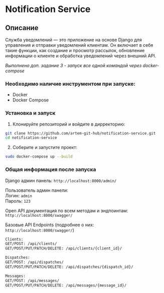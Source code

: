 # Notification Service

## Описание
Служба уведомлений — это приложение на основе Django для управления и отправки уведомлений клиентам. Он включает в себя такие функции, как создание и просмотр рассылок, обновление информации о клиенте и обработка уведомлений через внешний API.

*Выполнено доп. задание 3 - запуск все одной командой через docker-compose*

### Необходимо наличие инструментом при запуске:
- Docker
- Docker Compose

### Установка и запуск
1. Клонируйте репозиторий и войдите в дирректорию:
   
```bash
git clone https://github.com/artem-git-hub/notification-service.git
cd notification-service
```

2. Соберите и запустите проект:

```bash
sudo docker-compose up --build
```

### Общая информация после запуска


Django админ панель: `http://localhost:8000/admin/`  

Пользователь админ панели:  
Логин: `admin`  
Пароль: `123`  

Open API документация по всем методам и эндпоинтам: `http://localhost:8000/swagger/`  

Базовые API Endpoints (подробнее о них: `http://localhost:8000/swagger/`)  

```bash
Clients:
GET/POST: /api/clients/ 
GET/POST/PUT/PATCH/DELETE: /api/clients/{client_id}/

Dispatches:
GET/POST: /api/dispatches/
GET/POST/PUT/PATCH/DELETE: /api/dispatches/{dispatch_id}/

Messages:
GET/POST: /api/messages/
GET/POST/PUT/PATCH/DELETE: /api/messages/{message_id}/
```
